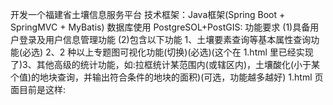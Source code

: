 开发一个福建省土壤信息服务平台
技术框架：Java框架(Spring Boot + SpringMVC + MyBatis)
数据库使用 PostgreSOL+PostGIS:
功能要求
(1)具备用户登录及用户信息管理功能
(2)包含以下功能
1、土壤要素查询等基本属性查询功能(必选)
2、2 种以上专题图可视化功能(切换)(必选)(这个在 1.html 里已经实现了)3、其他高级的统计功能，如:拉框统计某范围内(或辖区内)，土壤酸化(小于某个值)的地块查询，并输出符合条件的地块的面积)(可选，功能越多越好)
1.html 页面目前是这样: